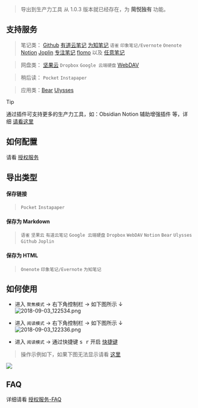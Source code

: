 > 导出到生产力工具 从 1.0.3 版本就已经存在，为 **简悦独有** 功能。

支持服务
---
> 笔记类： [Github](Github) [有道云笔记](有道云笔记) [为知笔记](为知笔记) `语雀` `印象笔记/Evernote` `Onenote` [Notion](Notion) [Joplin](Joplin) [专注笔记](专注笔记) [flomo](flomo) 以及 [任意笔记](https://github.com/Kenshin/simpread/discussions/1851)

> 网盘类： [坚果云](坚果云) `Dropbox` `Google 云端硬盘`  [WebDAV](WebDAV)

> 稍后读： `Pocket` `Instapaper`

> 应用类：[Bear](URLSCHEME) [Ulysses](URLSCHEME)

> [!TIP]
> 通过插件可支持更多的生产力工具，如：Obsidian Notion 辅助增强插件 等，详细 [请看这里](https://github.com/Kenshin/simpread/discussions/categories/插件说明)

如何配置
---
请看 [授权服务](授权服务)

导出类型
---

#### 保存链接

> `Pocket` `Instapaper`

#### 保存为 Markdown

> `语雀` `坚果云` `有道云笔记` `Google 云端硬盘`  `Dropbox` `WebDAV` `Notion` `Bear` `Ulysses` `Github` `Joplin`

#### 保存为 HTML

> `Onenote`  `印象笔记/Evernote`  `为知笔记`

如何使用
---
- 进入 `聚焦模式` → 右下角控制栏 → 如下图所示 ↓  
![2018-09-03_122534.png](https://i.loli.net/2018/09/03/5b8cb8789990c.png)

- 进入 `阅读模式` → 右下角控制栏 → 如下图所示 ↓  
![2018-09-03_122336.png](https://i.loli.net/2018/09/03/5b8cb82dc1524.png)

- 进入 `阅读模式` → 通过快捷键 <kbd>s r</kbd> 开启 [快捷键](快捷键) 

> 操作示例如下，如果下图无法显示请看 [这里](http://sr.ksria.cn/export.gif)

![](http://sr.ksria.cn/export.gif)

FAQ
---

详细请看 [授权服务-FAQ](授权服务-FAQ)